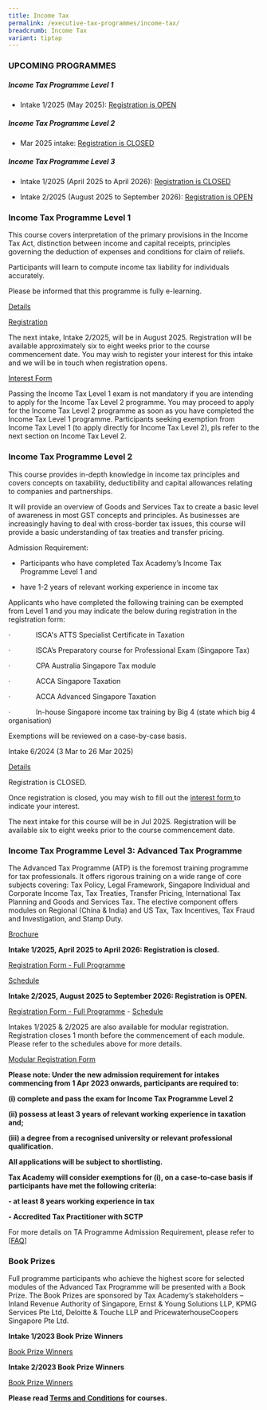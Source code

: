 ```yaml
---
title: Income Tax
permalink: /executive-tax-programmes/income-tax/
breadcrumb: Income Tax
variant: tiptap
---
```

<h3><strong>UPCOMING PROGRAMMES</strong></h3>
<h5><strong>Income Tax Programme Level 1</strong></h5>
<ul data-tight="true" class="tight">
<li>
<p>Intake 1/2025 (May 2025): <a href="/executive-tax-programmes/income-tax/#etp1oct-ta-id" rel="noopener noreferrer nofollow" target="_blank">Registration is OPEN</a>
</p>
<p></p>
</li>
</ul>
<h5><strong>Income Tax Programme Level 2</strong></h5>
<ul data-tight="true" class="tight">
<li>
<p>Mar 2025 intake: <a href="/executive-tax-programmes/income-tax/#etp2sep-ta-id" rel="noopener noreferrer nofollow" target="_blank">Registration is CLOSED</a>
</p>
<p></p>
</li>
</ul>
<h5><strong>Income Tax Programme Level 3</strong></h5>
<ul data-tight="true" class="tight">
<li>
<p>Intake 1/2025 (April 2025 to April 2026): <a href="/executive-tax-programmes/income-tax/#atp-ta-id" rel="noopener noreferrer nofollow" target="_blank">Registration is CLOSED</a>
</p>
</li>
<li>
<p>Intake 2/2025 (August 2025 to September 2026): <a href="/executive-tax-programmes/income-tax/#atp-ta-id" rel="noopener noreferrer nofollow" target="_blank">Registration is OPEN</a>
</p>
</li>
</ul>
<p></p>
<h3><strong>Income Tax Programme Level 1</strong></h3>
<p>This course covers interpretation of the primary provisions in the Income
Tax Act, distinction between income and capital receipts, principles governing
the deduction of expenses and conditions for claim of reliefs.</p>
<p>Participants will learn to compute income tax liability for individuals
accurately.</p>
<p>Please be informed that this programme is fully e-learning.</p>
<p><a href="/files/Intake_1_Course_brochure_L1_IT_2025_v2.pdf" rel="noopener nofollow" target="_blank">Details</a>
</p>
<p><a href="https://form.gov.sg/68045ff076c7d84951ca3f64" rel="noopener nofollow" target="_blank">Registration</a>
</p>
<p>The next intake, Intake 2/2025, will be in August 2025. Registration will
be available approximately six to eight weeks prior to the course commencement
date. You may wish to register your interest for this intake and we will
be in touch when registration opens.</p>
<p><a href="https://form.gov.sg/681aa7f8df1504746fe19d85" rel="noopener nofollow" target="_blank">Interest Form</a>
</p>
<p>Passing the Income Tax Level 1 exam is not mandatory if you are intending
to apply for the Income Tax Level 2 programme. You may proceed to apply
for the Income Tax Level 2 programme as soon as you have completed the
Income Tax Level 1 programme. Participants seeking exemption from Income
Tax Level 1 (to apply directly for Income Tax Level 2), pls refer to the
next section on Income Tax Level 2.</p>
<p></p>
<h3><strong>Income Tax Programme Level 2</strong></h3>
<p>This course provides in-depth knowledge in income tax principles and covers
concepts on taxability, deductibility and capital allowances relating to
companies and partnerships.</p>
<p>It will provide an overview of Goods and Services Tax to create a basic
level of awareness in most GST concepts and principles. As businesses are
increasingly having to deal with cross-border tax issues, this course will
provide a basic understanding of tax treaties and transfer pricing.</p>
<p></p>
<p>Admission Requirement:</p>
<ul data-tight="true" class="tight">
<li>
<p>Participants who have completed Tax Academy’s Income Tax Programme Level
1 and</p>
</li>
</ul>
<ul data-tight="true" class="tight">
<li>
<p>have 1-2 years of relevant working experience in income tax</p>
</li>
</ul>
<p></p>
<p>Applicants who have completed the following training can be exempted from
Level 1 and you may indicate the below during registration in the registration
form:</p>
<p>·&nbsp;&nbsp;&nbsp;&nbsp;&nbsp;&nbsp;&nbsp;&nbsp;&nbsp;&nbsp;&nbsp;&nbsp;
ISCA's ATTS Specialist Certificate in Taxation</p>
<p>·&nbsp;&nbsp;&nbsp;&nbsp;&nbsp;&nbsp;&nbsp;&nbsp;&nbsp;&nbsp;&nbsp;&nbsp;
ISCA’s Preparatory course for Professional Exam (Singapore Tax)</p>
<p>·&nbsp;&nbsp;&nbsp;&nbsp;&nbsp;&nbsp;&nbsp;&nbsp;&nbsp;&nbsp;&nbsp;&nbsp;
CPA Australia Singapore Tax module</p>
<p>·&nbsp;&nbsp;&nbsp;&nbsp;&nbsp;&nbsp;&nbsp;&nbsp;&nbsp;&nbsp;&nbsp;&nbsp;
ACCA Singapore Taxation</p>
<p>·&nbsp;&nbsp;&nbsp;&nbsp;&nbsp;&nbsp;&nbsp;&nbsp;&nbsp;&nbsp;&nbsp;&nbsp;
ACCA Advanced Singapore Taxation</p>
<p>·&nbsp;&nbsp;&nbsp;&nbsp;&nbsp;&nbsp;&nbsp;&nbsp;&nbsp;&nbsp;&nbsp;&nbsp;
In-house Singapore income tax training by Big 4 (state which big 4 organisation)</p>
<p>Exemptions will be reviewed on a case-by-case basis.</p>
<p>Intake 6/2024 (3 Mar to 26 Mar 2025)</p>
<p><a href="/files/executive-tax-programmes/income-tax/L2_IT_6_2024_course_brochure.pdf" rel="noopener nofollow" target="_blank">Details</a>
</p>
<p>Registration is CLOSED.</p>
<p></p>
<p>Once registration is closed, you may wish to fill out the <a href="https://go.gov.sg/l2it2025interest" rel="noopener noreferrer nofollow" target="_blank">interest form </a>to
indicate your interest.</p>
<p>The next intake for this course will be in Jul 2025. Registration will
be available six to eight weeks prior to the course commencement date.</p>
<p></p>
<h3><strong>Income Tax Programme Level 3: Advanced Tax Programme</strong></h3>
<p>The Advanced Tax Programme (ATP) is the foremost training programme for
tax professionals. It offers rigorous training on a wide range of core
subjects covering: Tax Policy, Legal Framework, Singapore Individual and
Corporate Income Tax, Tax Treaties, Transfer Pricing, International Tax
Planning and Goods and Services Tax. The elective component offers modules
on Regional (China &amp; India) and US Tax, Tax Incentives, Tax Fraud and
Investigation, and Stamp Duty.</p>
<p><a href="/files/ATP_FY25_Brochure.pdf" rel="noopener nofollow" target="_blank">Brochure</a>
</p>
<p></p>
<p><strong>Intake 1/2025, April 2025 to April 2026: Registration is closed.</strong>
</p>
<p><a href="https://form.gov.sg/6796ea002ea9e745821b7a24" rel="noopener nofollow" target="_blank">Registration Form - Full Programme</a>
</p>
<p><a href="/files/ATP1_2025_Schedule.pdf" rel="noopener nofollow" target="_blank">Schedule</a>
</p>
<p></p>
<p><strong>Intake 2/2025, August 2025 to September 2026: Registration is OPEN.</strong>
</p>
<p><a href="https://form.gov.sg/6796ecf35bbd2288c0f5ea42" rel="noopener noreferrer nofollow" target="_blank"><u>Registration Form - Full Programme</u></a> -
<a href="/files/ATP2_2025_Schedule.pdf" rel="noopener nofollow" target="_blank">Schedule</a>
</p>
<p></p>
<p>Intakes 1/2025 &amp; 2/2025 are also available for modular registration.
Registration closes 1 month before the commencement of each module. Please
refer to the schedules above for more details.</p>
<p><a href="https://form.gov.sg/679780c0dbe89599f5a6e30a" rel="noopener nofollow" target="_blank">Modular Registration Form</a>
</p>
<p></p>
<p><strong>Please note: Under the new admission requirement for intakes commencing from 1 Apr 2023 onwards, participants are required to:</strong>
</p>
<p><strong>(i) complete and pass the exam for Income Tax Programme Level 2</strong>
</p>
<p><strong>(ii) possess at least 3 years of relevant working experience in taxation and;</strong>
</p>
<p><strong>(iii) a degree from a recognised university or relevant professional qualification.</strong>
</p>
<p><strong>All applications will be subject to shortlisting.</strong>
</p>
<p><strong>Tax Academy will consider exemptions for (i), on a case-to-case basis if participants have met the following criteria:</strong>
</p>
<p><strong>- at least 8 years working experience in tax</strong>
</p>
<p><strong>- Accredited Tax Practitioner with SCTP</strong>
</p>
<p>For more details on TA Programme Admission Requirement, please refer to
[<a href="https://www.taxacademy.sg/executive-tax-programmes/tax-training-roadmap/" rel="noopener noreferrer nofollow" target="_blank">FAQ</a>]</p>
<h3><strong>Book Prizes</strong></h3>
<p>Full programme participants who achieve the highest score for selected
modules of the Advanced Tax Programme will be presented with a Book Prize.
The Book Prizes are sponsored by Tax Academy’s stakeholders – Inland Revenue
Authority of Singapore, Ernst &amp; Young Solutions LLP, KPMG Services
Pte Ltd, Deloitte &amp; Touche LLP and PricewaterhouseCoopers Singapore
Pte Ltd.</p>
<p><strong>Intake 1/2023 Book Prize Winners</strong>
</p>
<p><a href="/files/ATP_INTAKE_1_TA_WEBSITE.pdf" rel="noopener nofollow" target="_blank">Book Prize Winners</a>
</p>
<p><strong>Intake 2/2023 Book Prize Winners</strong>
</p>
<p><a href="/files/ATP_INTAKE_2_TA_WEBSITE.pdf" rel="noopener nofollow" target="_blank">Book Prize Winners</a>
</p>
<p><strong>Please read <a href="https://www.taxacademy.sg/executive-tax-programmes/terms-and-conditions/" rel="noopener noreferrer nofollow" target="_blank">Terms and Conditions</a> for courses.</strong>
</p>